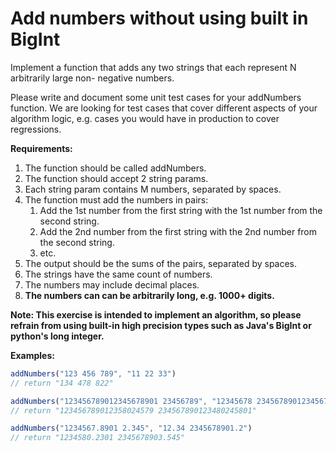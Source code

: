 # Add numbers without using built in BigInt

Implement a function that adds any two strings that each represent N arbitrarily large non- negative numbers.

Please write and document some unit test cases for your addNumbers function. We are
looking for test cases that cover different aspects of your algorithm logic, e.g. cases you
would have in production to cover regressions.

**Requirements:**

1. The function should be called addNumbers.
2. The function should accept 2 string params.
3. Each string param contains M numbers, separated by spaces.
4. The function must add the numbers in pairs:
    1. Add the 1st number from the first string with the 1st number from the second string.
    2. Add the 2nd number from the first string with the 2nd number from the second
       string.
    3. etc.
5. The output should be the sums of the pairs, separated by spaces.
6. The strings have the same count of numbers.
7. The numbers may include decimal places.
8. **The numbers can can be arbitrarily long, e.g. 1000+ digits.**

**Note: This exercise is intended to implement an algorithm, so please refrain from using
built-in high precision types such as Java's BigInt or python's long integer.**

**Examples:**

```js
addNumbers("123 456 789", "11 22 33")
// return "134 478 822"

addNumbers("123456789012345678901 23456789", "12345678 234567890123456789012")
// return "123456789012358024579 234567890123480245801"

addNumbers("1234567.8901 2.345", "12.34 2345678901.2")
// return "1234580.2301 2345678903.545"
```
